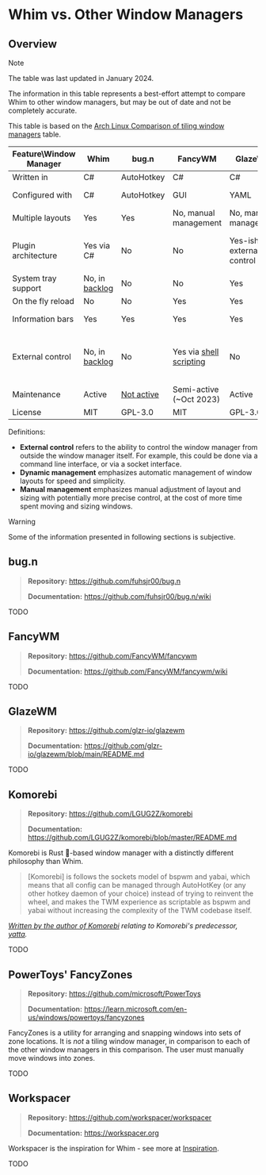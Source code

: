 # Whim vs. Other Window Managers

## Overview

> [!NOTE]
> The table was last updated in January 2024.
>
> The information in this table represents a best-effort attempt to compare Whim to other window managers, but may be out of date and not be completely accurate.
>
> This table is based on the [Arch Linux Comparison of tiling window managers](https://wiki.archlinux.org/title/Comparison_of_tiling_window_managers) table.

| Feature\Window Manager | Whim                                                           | bug.n                                                                          | FancyWM                                                                      | GlazeWM                       | Komorebi                                                                                                                                                                                                            | PowerToys' FancyZones | Workspacer                                                             |
| ---------------------- | -------------------------------------------------------------- | ------------------------------------------------------------------------------ | ---------------------------------------------------------------------------- | ----------------------------- | ------------------------------------------------------------------------------------------------------------------------------------------------------------------------------------------------------------------- | --------------------- | ---------------------------------------------------------------------- |
| Written in             | C#                                                             | AutoHotkey                                                                     | C#                                                                           | C#                            | Rust 🦀                                                                                                                                                                                                             | C++                   | C#                                                                     |
| Configured with        | C#                                                             | AutoHotkey                                                                     | GUI                                                                          | YAML                          | YAML or shell script                                                                                                                                                                                                | GUI                   | C#                                                                     |
| Multiple layouts       | Yes                                                            | Yes                                                                            | No, manual management                                                        | No, manual management         | Yes                                                                                                                                                                                                                 | Yes                   | Yes                                                                    |
| Plugin architecture    | Yes via C#                                                     | No                                                                             | No                                                                           | Yes-ish, via external control | Yes-ish, via external control                                                                                                                                                                                       | No                    | Yes via C#                                                             |
| System tray support    | No, in [backlog](https://github.com/dalyIsaac/Whim/issues/78)  | No                                                                             | No                                                                           | Yes                           | No                                                                                                                                                                                                                  | Yes-ish               | Yes                                                                    |
| On the fly reload      | No                                                             | No                                                                             | Yes                                                                          | Yes                           | Yes                                                                                                                                                                                                                 | Yes                   | No                                                                     |
| Information bars       | Yes                                                            | Yes                                                                            | Yes                                                                          | Yes                           | Yes, via [Yasb](https://github.com/da-rth/yasb)                                                                                                                                                                     | No                    | Yes                                                                    |
| External control       | No, in [backlog](https://github.com/dalyIsaac/Whim/issues/670) | No                                                                             | Yes via [shell scripting](https://github.com/FancyWM/fancywm/wiki/Scripting) | No                            | Yes, via [komorebic](https://github.com/LGUG2Z/komorebi?tab=readme-ov-file#configuration-with-komorebic), [named pipes and TCP](https://github.com/LGUG2Z/komorebi?tab=readme-ov-file#configuration-with-komorebic) | No                    | No                                                                     |
| Maintenance            | Active                                                         | [Not active](https://github.com/fuhsjr00/bug.n?tab=readme-ov-file#development) | Semi-active (~Oct 2023)                                                      | Active                        | Active                                                                                                                                                                                                              | Active                | [Not active](https://github.com/workspacer/workspacer/discussions/485) |
| License                | MIT                                                            | GPL-3.0                                                                        | MIT                                                                          | GPL-3.0                       | MIT                                                                                                                                                                                                                 | MIT                   | MIT                                                                    |

Definitions:

- **External control** refers to the ability to control the window manager from outside the window manager itself. For example, this could be done via a command line interface, or via a socket interface.
- **Dynamic management** emphasizes automatic management of window layouts for speed and simplicity.
- **Manual management** emphasizes manual adjustment of layout and sizing with potentially more precise control, at the cost of more time spent moving and sizing windows.

> [!WARNING]
> Some of the information presented in following sections is subjective.

## bug.n

> **Repository:** <https://github.com/fuhsjr00/bug.n>
>
> **Documentation:** <https://github.com/fuhsjr00/bug.n/wiki>

TODO

## FancyWM

> **Repository:** <https://github.com/FancyWM/fancywm>
>
> **Documentation:** <https://github.com/FancyWM/fancywm/wiki>

TODO

## GlazeWM

> **Repository:** <https://github.com/glzr-io/glazewm>
>
> **Documentation:** <https://github.com/glzr-io/glazewm/blob/main/README.md>

TODO

<!-- - Single executable
- YAML configuration is not as flexible as C# configuration -->

## Komorebi

> **Repository:** <https://github.com/LGUG2Z/komorebi>
>
> **Documentation:** <https://github.com/LGUG2Z/komorebi/blob/master/README.md>

Komorebi is Rust 🦀-based window manager with a distinctly different philosophy than Whim.

> [Komorebi] is follows the sockets model of bspwm and yabai, which means that all config can be managed through AutoHotKey (or any other hotkey daemon of your choice) instead of trying to reinvent the wheel, and makes the TWM experience as scriptable as bspwm and yabai without increasing the complexity of the TWM codebase itself.

_[Written by the author of Komorebi](<(https://news.ycombinator.com/item?id=27427061)>) relating to Komorebi's predecessor, [yatta](https://github.com/LGUG2Z/yatta)._

TODO

<!-- **Pros:**

- Written in Rust (performance, no garbage collection - I like Rust 🦀)
- The socket model is elegant and works well with other tools
- Komorebi has a [community-driven repository](https://github.com/LGUG2Z/komorebi-application-specific-configuration) for application-specific configuration, to deal with the various quirks of different applications - Whim currently consumes a subset of this repository as part of its core rules
- Single executable

**Cons:**

- Requires YAML and/or the knowledge of an external scripting language to configure -->

## PowerToys' FancyZones

> **Repository:** <https://github.com/microsoft/PowerToys>
>
> **Documentation:** <https://learn.microsoft.com/en-us/windows/powertoys/fancyzones>

FancyZones is a utility for arranging and snapping windows into sets of zone locations. It is _not_ a tiling window manager, in comparison to each of the other window managers in this comparison. The user must manually move windows into zones.

TODO

<!-- **Pros:**

- Easy to configure

**Cons:**

- Moving windows into zones is manual and tedious
- No automatic tiling or layout management -->

## Workspacer

> **Repository:** <https://github.com/workspacer/workspacer>
>
> **Documentation:** <https://workspacer.org>

Workspacer is the inspiration for Whim - see more at [Inspiration](concepts/inspiration.md).

TODO

<!-- **Pros:**

TODO

**Cons:**

- Not actively maintained
- Layout engines are _all_ stack-based, limiting the flexibility of the window manager -->
